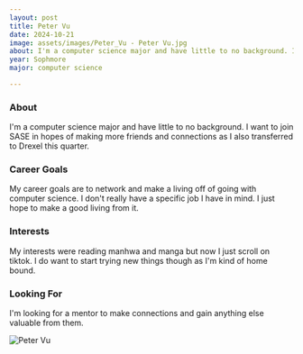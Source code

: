 ```yaml
---
layout: post
title: Peter Vu 
date: 2024-10-21
image: assets/images/Peter_Vu - Peter Vu.jpg
about: I'm a computer science major and have little to no background. I want to join SASE in hopes of making more friends and connections as I also transferred to Drexel this quarter.
year: Sophmore
major: computer science

---
```


### About

I'm a computer science major and have little to no background. I want to join SASE in hopes of making more friends and connections as I also transferred to Drexel this quarter.

### Career Goals

My career goals are to network and make a living off of going with computer science. I don't really have a specific job I have in mind. I just hope to make a good living from it. 

### Interests

My interests were reading manhwa and manga but now I just scroll on tiktok. I do want to start trying new things though as I'm kind of home bound. 

### Looking For

I'm looking for a mentor to make connections and gain anything else valuable from them. 

<div class="text-center my-5">
    <img src="https://sase-drexel.github.io/mentorship-2024/assets/images/Peter_Vu - Peter Vu.jpg" alt="Peter Vu" class="rounded post-img" />
</div>
